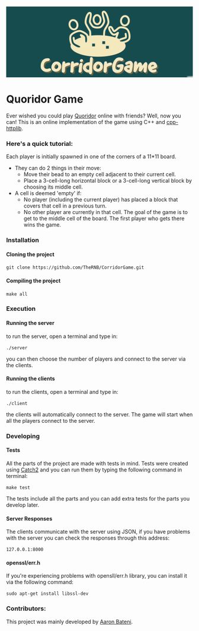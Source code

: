![alt text](https://raw.githubusercontent.com/TheRNB/CorridorGame/main/logo.png)
# Quoridor Game #
Ever wished you could play [Quoridor](https://en.wikipedia.org/wiki/Quoridor) online with friends? Well, now you can! This is an online implementation of the game using C++ and [cpp-httplib](https://github.com/yhirose/cpp-httplib).

### Here's a quick tutorial: ###
Each player is initially spawned in one of the corners of a 11*11 board.
- They can do 2 things in their move:
    - Move their bead to an empty cell adjacent to their current cell.
    - Place a 3-cell-long horizontal block or a 3-cell-long vertical block by choosing its middle cell. 
- A cell is deemed 'empty' if:
    - No player (including the current player) has placed a block that covers that cell in a previous turn.
    - No other player are currently in that cell.
The goal of the game is to get to the middle cell of the board. The first player who gets there wins the game.

### Installation ###
#### Cloning the project ####
```
git clone https://github.com/TheRNB/CorridorGame.git
```
#### Compiling the project ####
```
make all
```

### Execution ###
#### Running the server ####
to run the server, open a terminal and type in:
```
./server
```
you can then choose the number of players and connect to the server via the clients.

#### Running the clients ####
to run the clients, open a terminal and type in:
```
./client
```
the clients will automatically connect to the server. The game will start when all the players connect to the server.
### Developing ###
#### Tests ####
All the parts of the project are made with tests in mind. Tests were created using [Catch2](https://github.com/catchorg/Catch2) and you can run them by typing the following command in terminal:
```
make test
```
The tests include all the parts and you can add extra tests for the parts you develop later.
#### Server Responses ####
The clients communicate with the server using JSON, if you have problems with the server you can check the responses through this address:
```
127.0.0.1:8000
```
#### openssl/err.h ####
If you're experiencing problems with opensll/err.h library, you can install it via the following command:
```
sudo apt-get install libssl-dev
```

### Contributors: ###
This project was mainly developed by [Aaron Bateni](https://github.com/TheRNB).